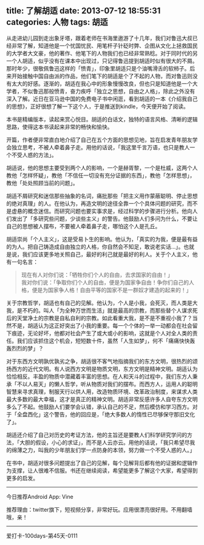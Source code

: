 title: 了解胡适
date: 2013-07-12 18:55:31
categories: 人物
tags: 胡适
---
从走进幼儿园到走出象牙塔，跟着老师在书海里遨游了十几年，我们对鲁迅大叔已经非常了解，知道他是一个忧国忧民、用笔杆子针砭时弊、企图从文化上拯救国民的大学者大文豪，他的著作、他笔下的人物我们也已经非常熟稔。对于同时代的另一个人胡适，似乎没有在课本中出现过，只记得鲁迅提到胡适时似有很大的不屑。那时年少，很敬佩鲁迅这样的「愤青」，印象里胡适只是个油嘴滑舌的软柿子。后来开始接触中国自由派的作品，他们笔下的胡适是个了不起的人物，而对鲁迅则没有太大的好感。逐渐的，胡适在我心中的形象慢慢改良，但也只是知道他是一个大学者，不似鲁迅那般愤青，奋力疾呼「独立之思想，自由之人格」，除此之外没有深入了解。近日在亚马逊中国的免费电子书中闲逛，看到胡适的一本《介绍我自己的思想》，正好很想了解一下这个人，于是推送到kindle，今天便开始了阅读。

<!--more-->

本书是精编版本，读起来赏心悦目。胡适的白话文，独特的语言风格、清晰的逻辑思路，使得这本书读起来非常的畅快和愉快。

开篇，作者便非常直白地介绍了自己在五个方面的思想见地，旨在启发青年朋友学会独立思考，不被人牵着鼻子走。用他的话说，「我这里千言万语，也只是教人一个不受人惑的方法」。

胡适说，他的思想主要受到两个人的影响，一个是赫胥黎，一个是杜威，这两个人教他「怎样怀疑」，教他「不信任一切没有充分证据的东西」，教他「怎样思想」，教他「处处照顾当前的问题」。

胡适不屑研究和迷信那些抽象的名词，痛批那些「把主义用作蒙蔽聪明、停止思想的绝对真理」的人。在他认为，再造文明的途径全靠一个个具体问题的研究，而不是虚悬的概念迷信。而研究问题也要实事求是，经过科学的步骤进行分析。他向人们发出了「多研究些问题，少谈些主义」的警告。他鼓励人们多问为什么，不要让自己的思想被人摆布，不要被人牵着鼻子走，哪怕这个人是孔丘。

胡适崇尚「个人主义」，这是受易卜生的影响。他认为，「真实的为我，便是最有益的为人。把自己铸造成自由独立的人格，你自然会不知足，敢说老实话...」。也就是说，我们应该更多地关照自己，最好的利己就是最好的利人。关于个人主义，他有一句名言：

>现在有人对你们说：「牺牲你们个人的自由，去求国家的自由！」  
我对你们说：「争取你们个人的自由，便是为国家争自由！争你们自己的人格，便是为国家争人格！自由平等的国家不是一群奴才建造的起来的！」

关于宗教哲学，胡适也有自己的见解。他认为，个人是小我，会死灭，而人类是大我，是不朽的。叫人「为全种万世而生活」就是最高的宗教，而那些替个人谋求死后的天堂净土的宗教是自私自利的宗教。如此看重大我，是不是不重视小我了？当然不是，胡适认为这正好突出了小我的重要。每一个个体的一举一动都会在社会留下痕迹，无论好坏，他都对社会产生了或大或小的影响，这就是个人对全人类的责任。我们应该抓住这个机会，短短数十件，虽然「人生如梦」，何不「痛痛快快轰轰烈烈的梦」？

对于东西方文明孰优孰劣之争，胡适很不客气地指摘我们的东方文明，很热烈的颂扬西方的近代文明。有人说西方文明是物质文明，东方文明是精神文明。胡适认为恰恰相反。丰盈的物质中潜藏着丰富的思想。在人和天斗的过程中，我们东方人秉承「不以人易天」的懒人哲学，听从物质对我们的摆布。而西方人，运用人的聪明智慧来寻求真理，制服天行以供人用，改造物质环境、改革政治制度，来谋求人类最大多数的最大幸福，这才是真正的精神文明。胡适非常反感许多人自夸东方文明多么了不起。他鼓励人们要学会认错，承认自己的不足，然后模仿和学习西方。对于「全盘西化」这个警告，他的回应是，「绝大多数人的惰性已尽够保守那旧文化了」。

胡适还介绍了自己对历史的考证方法，他的主旨还是要教人们科学研究学问的方法，「大胆的假设，小心的求证」，而不是人云亦云。用他的话说，「我只希望尽我的绵薄之力，叫我的少年朋友们学一点防身的本领，努力做一个不受人惑的人。」

在书中，胡适对很多问题提出了自己的见解，每个见解背后都有他的证据和逻辑作为支撑，让人很难不信服。书还在继续阅读，希望能更多了解这个大家，希望得到更多的启发。


---

今日推荐Android App: Vine

推荐理由：twitter旗下，短视频分享，非常好玩。应用很漂亮很好用。不用翻墙哦，亲！


---
爱打卡-100days-第45天-0111